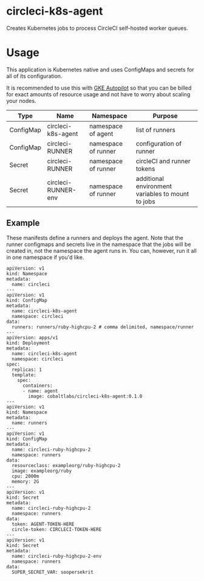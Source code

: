 # circleci-k8s-agent

Creates Kubernetes jobs to process CircleCI self-hosted worker queues.

# Usage
This application is Kubernetes native and uses ConfigMaps and secrets for all of its configuration.

It is recommended to use this with [GKE Autopilot](https://cloud.google.com/kubernetes-engine/docs/concepts/autopilot-overview) so that you can be billed for exact
amounts of resource usage and not have to worry about scaling your nodes.

| Type      | Name                | Namespace           | Purpose                                           |
|-----------|---------------------|---------------------|---------------------------------------------------|
| ConfigMap | circleci-k8s-agent  | namespace of agent  | list of runners                                   |
| ConfigMap | circleci-RUNNER     | namespace of runner | configuration of runner                           |
| Secret    | circleci-RUNNER     | namespace of runner | circleCI and runner tokens                        |
| Secret    | circleci-RUNNER-env | namespace of runner | additional environment variables to mount to jobs |

## Example

These manifests define a runners and deploys the agent. Note that the runner configmaps and secrets live
in the namespace that the jobs will be created in, not the namespace the agent runs in. You can, however, run it all
in one namespace if you'd like.

```
apiVersion: v1
kind: Namespace
metadata:
  name: circleci
---
apiVersion: v1
kind: ConfigMap
metadata:
  name: circleci-k8s-agent
  namespace: circleci
data:
  runners: runners/ruby-highcpu-2 # comma delimited, namespace/runner
---
apiVersion: apps/v1
kind: Deployment
metadata:
  name: circleci-k8s-agent
  namespace: circleci
spec:
  replicas: 1
  template:
    spec:
      containers:
      - name: agent
        image: cobaltlabs/circleci-k8s-agent:0.1.0
---
apiVersion: v1
kind: Namespace
metadata:
  name: runners
---
apiVersion: v1
kind: ConfigMap
metadata:
  name: circleci-ruby-highcpu-2
  namespace: runners
data:
  resourceclass: exampleorg/ruby-highcpu-2
  image: exampleorg/ruby
  cpu: 2000m
  memory: 2G
---
apiVersion: v1
kind: Secret
metadata:
  name: circleci-ruby-highcpu-2
  namespace: runners
data:
  token: AGENT-TOKEN-HERE
  circle-token: CIRCLECI-TOKEN-HERE
---
apiVersion: v1
kind: Secret
metadata:
  name: circleci-ruby-highcpu-2-env
  namespace: runners
data:
  SUPER_SECRET_VAR: soopersekrit
```

